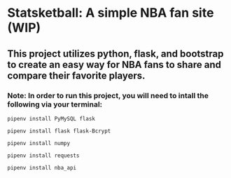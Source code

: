 # Statsketball: A simple NBA fan site (WIP)

## This project utilizes python, flask, and bootstrap to create an easy way for NBA fans to share and compare their favorite players.

### Note: In order to run this project, you will need to intall the following via your terminal:

`pipenv install PyMySQL flask`

`pipenv install flask flask-Bcrypt`

`pipenv install numpy`

`pipenv install requests`

`pipenv install nba_api`
